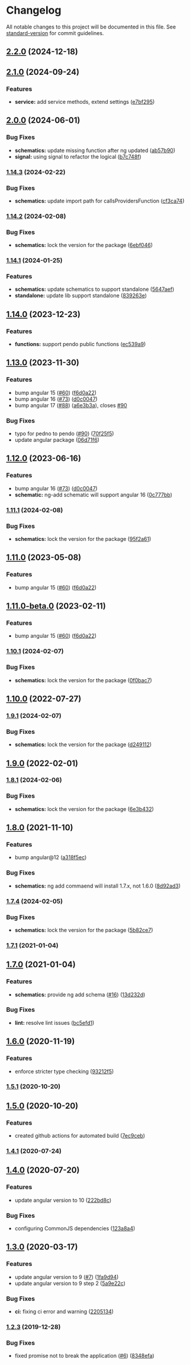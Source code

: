 # Changelog

All notable changes to this project will be documented in this file. See [standard-version](https://github.com/conventional-changelog/standard-version) for commit guidelines.

## [2.2.0](https://github.com/yociduo/ngx-pendo/compare/v2.1.0...v2.2.0) (2024-12-18)

## [2.1.0](https://github.com/yociduo/ngx-pendo/compare/v2.0.0...v2.1.0) (2024-09-24)

### Features

- **service:** add service methods, extend settings ([e7bf295](https://github.com/yociduo/ngx-pendo/commit/e7bf2950b9229677bb60ec1585a0e1d9e1695409))

## [2.0.0](https://github.com/yociduo/ngx-pendo/compare/v1.14.3...v2.0.0) (2024-06-01)

### Bug Fixes

- **schematics:** update missing function after ng updated ([ab57b90](https://github.com/yociduo/ngx-pendo/commit/ab57b907530ed4f50dd78e07fdc5cf3f022ef731))
- **signal:** using signal to refactor the logical ([b7c748f](https://github.com/yociduo/ngx-pendo/commit/b7c748f326e22a39e96e4b62190ed28d9e3c26c4))

### [1.14.3](https://github.com/yociduo/ngx-pendo/compare/v1.14.2...v1.14.3) (2024-02-22)

### Bug Fixes

- **schematics:** update import path for callsProvidersFunction ([cf3ca74](https://github.com/yociduo/ngx-pendo/commit/cf3ca74c21bd0bd88cc1027078360bb89fb36414))

### [1.14.2](https://github.com/yociduo/ngx-pendo/compare/v1.14.1...v1.14.2) (2024-02-08)

### Bug Fixes

- **schematics:** lock the version for the package ([6ebf046](https://github.com/yociduo/ngx-pendo/commit/6ebf046c9056241a72320e775c6ad227e17e18e4))

### [1.14.1](https://github.com/yociduo/ngx-pendo/compare/v1.14.0...v1.14.1) (2024-01-25)

### Features

- **schematics:** update schematics to support standalone ([5647aef](https://github.com/yociduo/ngx-pendo/commit/5647aefea6c16e613c96797c051c799631fe5a29))
- **standalone:** update lib support standalone ([839263e](https://github.com/yociduo/ngx-pendo/commit/839263e1fcd8e9308e095ac825d2fb4439cd2342))

## [1.14.0](https://github.com/yociduo/ngx-pendo/compare/v1.13.0...v1.14.0) (2023-12-23)

### Features

- **functions:** support pendo public functions ([ec539a9](https://github.com/yociduo/ngx-pendo/commit/ec539a9a7675882480c9b556af744137c977cd08))

## [1.13.0](https://github.com/yociduo/ngx-pendo/compare/v1.10.0...v1.13.0) (2023-11-30)

### Features

- bump angular 15 ([#60](https://github.com/yociduo/ngx-pendo/issues/60)) ([f6d0a22](https://github.com/yociduo/ngx-pendo/commit/f6d0a222f2392639c9d2a1a0a60b8dad42cb8039))
- bump angular 16 ([#73](https://github.com/yociduo/ngx-pendo/issues/73)) ([d0c0047](https://github.com/yociduo/ngx-pendo/commit/d0c0047d07b459b3e68b422499acc6f669a939e4))
- bump angular 17 ([#88](https://github.com/yociduo/ngx-pendo/issues/88)) ([a6e3b3a](https://github.com/yociduo/ngx-pendo/commit/a6e3b3ac5383a96aecaa5889315696e3da2feedd)), closes [#90](https://github.com/yociduo/ngx-pendo/issues/90)

### Bug Fixes

- typo for pedno to pendo ([#90](https://github.com/yociduo/ngx-pendo/issues/90)) ([70f25f5](https://github.com/yociduo/ngx-pendo/commit/70f25f59875d466b4a099878d7174e7d85960f70))
- update angular package ([06d71f6](https://github.com/yociduo/ngx-pendo/commit/06d71f6271829c2589654f447748983acd6c7ee4))

## [1.12.0](https://github.com/yociduo/ngx-pendo/compare/v1.11.0...v1.12.0) (2023-06-16)

### Features

- bump angular 16 ([#73](https://github.com/yociduo/ngx-pendo/issues/73)) ([d0c0047](https://github.com/yociduo/ngx-pendo/commit/d0c0047d07b459b3e68b422499acc6f669a939e4))
- **schematic:** ng-add schematic will support angular 16 ([0c777bb](https://github.com/yociduo/ngx-pendo/commit/0c777bb4d87ebdbb3c5d6e0bb961ce4d8f9a5ad3))

### [1.11.1](https://github.com/yociduo/ngx-pendo/compare/v1.11.0...v1.11.1) (2024-02-08)

### Bug Fixes

- **schematics:** lock the version for the package ([95f2a61](https://github.com/yociduo/ngx-pendo/commit/95f2a615619626ae0a0e9b2bf523b53fb7842ade))

## [1.11.0](https://github.com/yociduo/ngx-pendo/compare/v1.10.0...v1.11.0) (2023-05-08)

### Features

- bump angular 15 ([#60](https://github.com/yociduo/ngx-pendo/issues/60)) ([f6d0a22](https://github.com/yociduo/ngx-pendo/commit/f6d0a222f2392639c9d2a1a0a60b8dad42cb8039))

## [1.11.0-beta.0](https://github.com/yociduo/ngx-pendo/compare/v1.10.0...v1.11.0-beta.0) (2023-02-11)

### Features

- bump angular 15 ([#60](https://github.com/yociduo/ngx-pendo/issues/60)) ([f6d0a22](https://github.com/yociduo/ngx-pendo/commit/f6d0a222f2392639c9d2a1a0a60b8dad42cb8039))

### [1.10.1](https://github.com/yociduo/ngx-pendo/compare/v1.10.0...v1.10.1) (2024-02-07)

### Bug Fixes

- **schematics:** lock the version for the package ([0f0bac7](https://github.com/yociduo/ngx-pendo/commit/0f0bac748383b4c715e7e335fe9d1ec13d4aa226))

## [1.10.0](https://github.com/yociduo/ngx-pendo/compare/v1.9.0...v1.10.0) (2022-07-27)

### [1.9.1](https://github.com/yociduo/ngx-pendo/compare/v1.9.0...v1.9.1) (2024-02-07)

### Bug Fixes

- **schematics:** lock the version for the package ([d249112](https://github.com/yociduo/ngx-pendo/commit/d24911270f2acabeca7910fd6c805542d2adbb7e))

## [1.9.0](https://github.com/yociduo/ngx-pendo/compare/v1.8.0...v1.9.0) (2022-02-01)

### [1.8.1](https://github.com/yociduo/ngx-pendo/compare/v1.8.0...v1.8.1) (2024-02-06)

### Bug Fixes

- **schematics:** lock the version for the package ([6e3b432](https://github.com/yociduo/ngx-pendo/commit/6e3b432e83683228964ce46349174289542758f9))

## [1.8.0](https://github.com/yociduo/ngx-pendo/compare/v1.7.1...v1.8.0) (2021-11-10)

### Features

- bump angular@12 ([a318f5ec](https://github.com/yociduo/ngx-pendo/commit/a318f5ec4e437fb6096b5ec34a2b7067cef0e77a))

### Bug Fixes

- **schematics:** ng add commaend will install 1.7.x, not 1.6.0 ([8d92ad3](https://github.com/yociduo/ngx-pendo/commit/8d92ad35837e208298abde8b7be5ee441aad1051))

### [1.7.4](https://github.com/yociduo/ngx-pendo/compare/v1.7.1...v1.7.4) (2024-02-05)

### Bug Fixes

- **schematics:** lock the version for the package ([5b82ce7](https://github.com/yociduo/ngx-pendo/commit/5b82ce728e38c637d72d2d303d1796cae98d4def))

### [1.7.1](https://github.com/yociduo/ngx-pendo/compare/v1.7.0...v1.7.1) (2021-01-04)

## [1.7.0](https://github.com/yociduo/ngx-pendo/compare/v1.6.0...v1.7.0) (2021-01-04)

### Features

- **schematics:** provide ng add schema ([#16](https://github.com/yociduo/ngx-pendo/issues/16)) ([13d232d](https://github.com/yociduo/ngx-pendo/commit/13d232d840e0cd44163690c6d1b3263e2319b9c1))

### Bug Fixes

- **lint:** resolve lint issues ([bc5efd1](https://github.com/yociduo/ngx-pendo/commit/bc5efd1cd86f0bdf4f4956eb70dd6281d51453a1))

## [1.6.0](https://github.com/yociduo/ngx-pendo/compare/v1.5.1...v1.6.0) (2020-11-19)

### Features

- enforce stricter type checking ([93212f5](https://github.com/yociduo/ngx-pendo/commit/93212f57c356cb139204597ba127dce259a2baab))

### [1.5.1](https://github.com/yociduo/ngx-pendo/compare/v1.5.0...v1.5.1) (2020-10-20)

## [1.5.0](https://github.com/yociduo/ngx-pendo/compare/v1.4.1...v1.5.0) (2020-10-20)

### Features

- created github actions for automated build ([7ec9ceb](https://github.com/yociduo/ngx-pendo/commit/7ec9ceb19017593afbad4b0d0d4a3bd8c800cc9a))

### [1.4.1](https://github.com/yociduo/ngx-pendo/compare/v1.4.0...v1.4.1) (2020-07-24)

## [1.4.0](https://github.com/yociduo/ngx-pendo/compare/v1.3.0...v1.4.0) (2020-07-20)

### Features

- update angular version to 10 ([222bd8c](https://github.com/yociduo/ngx-pendo/commit/222bd8c4c31ebfb3171060ff704a3470aad16b15))

### Bug Fixes

- configuring CommonJS dependencies ([123a8a4](https://github.com/yociduo/ngx-pendo/commit/123a8a4ec2a7f51fbae13abbe5578123703a8227))

## [1.3.0](https://github.com/yociduo/ngx-pendo/compare/v1.2.3...v1.3.0) (2020-03-17)

### Features

- update angular version to 9 ([#7](https://github.com/yociduo/ngx-pendo/issues/7)) ([1fa9d94](https://github.com/yociduo/ngx-pendo/commit/1fa9d943a97ae7952d1a580689082929d66871be))
- update angular version to 9 step 2 ([5a9e22c](https://github.com/yociduo/ngx-pendo/commit/5a9e22c87ec9aac0d5b65e2067250eaa323a04ca))

### Bug Fixes

- **ci:** fixing ci error and warning ([2205134](https://github.com/yociduo/ngx-pendo/commit/220513451d0588505af3d10a2588ba5cea26f236))

### [1.2.3](https://github.com/yociduo/ngx-pendo/compare/v1.2.2...v1.2.3) (2019-12-28)

### Bug Fixes

- fixed promise not to break the application ([#6](https://github.com/yociduo/ngx-pendo/issues/6)) ([8348efa](https://github.com/yociduo/ngx-pendo/commit/8348efabf8687e1b18481561a880c635dac4acb4))
